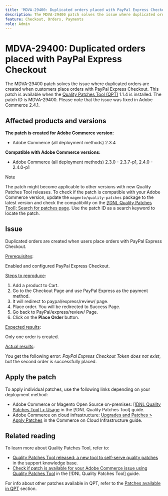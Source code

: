 ```yaml
---
title: 'MDVA-29400: Duplicated orders placed with PayPal Express Checkout'
description: The MDVA-29400 patch solves the issue where duplicated orders are created when customers place orders with PayPal Express Checkout. This patch is available when the [Quality Patches Tool (QPT)](https://experienceleague.adobe.com/en/docs/commerce-knowledge-base/kb/announcements/commerce-announcements/magento-quality-patches-released-new-tool-to-self-serve-quality-patches) 1.1.4 is installed. The patch ID is MDVA-29400. Please note that the issue was fixed in Adobe Commerce 2.4.1.
feature: Checkout, Orders, Payments
role: Admin
---
```

# MDVA-29400: Duplicated orders placed with PayPal Express Checkout

The MDVA-29400 patch solves the issue where duplicated orders are created when customers place orders with PayPal Express Checkout. This patch is available when the [Quality Patches Tool (QPT)](https://experienceleague.adobe.com/en/docs/commerce-knowledge-base/kb/announcements/commerce-announcements/magento-quality-patches-released-new-tool-to-self-serve-quality-patches) 1.1.4 is installed. The patch ID is MDVA-29400. Please note that the issue was fixed in Adobe Commerce 2.4.1.

## Affected products and versions

**The patch is created for Adobe Commerce version:**

* Adobe Commerce (all deployment methods) 2.3.4

**Compatible with Adobe Commerce versions:**

* Adobe Commerce (all deployment methods) 2.3.0 - 2.3.7-p1, 2.4.0 - 2.4.0-p1

>[!NOTE]
>
>The patch might become applicable to other versions with new Quality Patches Tool releases. To check if the patch is compatible with your Adobe Commerce version, update the `magento/quality-patches` package to the latest version and check the compatibility on the [[!DNL Quality Patches Tool]: Search for patches page](https://experienceleague.adobe.com/en/docs/commerce-knowledge-base/kb/announcements/commerce-announcements/magento-quality-patches-released-new-tool-to-self-serve-quality-patches). Use the patch ID as a search keyword to locate the patch.

## Issue

Duplicated orders are created when users place orders with PayPal Express Checkout.

<u>Prerequisites</u>:

Enabled and configured PayPal Express Checkout.

<u>Steps to reproduce</u>:

1. Add a product to Cart.
1. Go to the Checkout Page and use PayPal Express as the payment method.
1. It will redirect to paypal/express/review/ page.
1. Place order. You will be redirected to Success Page.
1. Go back to PayPal/express/review/ Page.
1. Click on the **Place Order** button.

<u>Expected results</u>:

Only one order is created.

<u>Actual results</u>:

You get the following error: *PayPal Express Checkout Token does not exist*, but the second order is successfully placed.

## Apply the patch

To apply individual patches, use the following links depending on your deployment method:

* Adobe Commerce or Magento Open Source on-premises: [[!DNL Quality Patches Tool] > Usage](/help/tools/quality-patches-tool/usage.md) in the [!DNL Quality Patches Tool] guide.
* Adobe Commerce on cloud infrastructure: [Upgrades and Patches > Apply Patches](https://experienceleague.adobe.com/docs/commerce-cloud-service/user-guide/develop/upgrade/apply-patches.html) in the Commerce on Cloud Infrastructure guide.

## Related reading

To learn more about Quality Patches Tool, refer to:

* [Quality Patches Tool released: a new tool to self-serve quality patches](https://experienceleague.adobe.com/en/docs/commerce-knowledge-base/kb/announcements/commerce-announcements/magento-quality-patches-released-new-tool-to-self-serve-quality-patches) in the support knowledge base.
* [Check if patch is available for your Adobe Commerce issue using Quality Patches Tool](/help/tools/quality-patches-tool/patches-available-in-qpt/check-patch-for-magento-issue-with-magento-quality-patches.md) in the [!DNL Quality Patches Tool] guide.

For info about other patches available in QPT, refer to the [Patches available in QPT](https://support.magento.com/hc/en-us/sections/360010506631-Patches-available-in-MQP-tool-) section.
